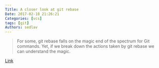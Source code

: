 ```yaml
---
Title: A closer look at git rebase
Date: 2017-02-18 21:26:21
Categories: [vcs]
tags: [git]
Authors: sedlav
---
```


> For some, git rebase falls on the magic end of the spectrum for Git commands. Yet, if we break down the actions taken by git rebase we can understand the magic.

[Link](https://dev.to/gonedark/a-closer-look-at-git-rebase)
